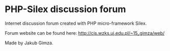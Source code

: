 # PHP-Silex discussion forum

Internet discussion forum created with PHP micro-framework Silex.

Forum website can be found here:
http://cis.wzks.uj.edu.pl/~15_gimza/web/

Made by Jakub Gimza.
